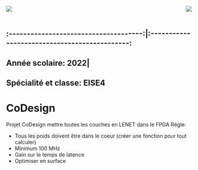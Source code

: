 <p>
<img src= https://github.com/kibouasteve/CoDesign/assets/71629695/5523b2d0-aeb7-485c-8bdd-dbb5c23ea22e p align="left">
<img src=https://github.com/kibouasteve/CoDesign/assets/71629695/ee78a014-0f7c-4ffa-82ed-bfce217817c7  p align ="right">
</p>

<br />
<br />
<h2>
:-------------------------------------:|:---------------------------------------------:
<h2 align ="left"> Année scolaire: 2022| <h2 align ="left"> Spécialité et classe: EISE4 
</h2>
  
# CoDesign
Projet CoDesign 
mettre toutes les couches en LENET dans le FPGA
Règle: 
  - Tous les poids doivent être dans le coeur (créer une fonction pour tout calculer) 
  - Minimum 100 MHz
  - Gain sur le temps de latence
  - Optimiser en surface



